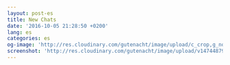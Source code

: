 ```yaml
---
layout: post-es
title: New Chats
date: '2016-10-05 21:28:50 +0200'
lang: es
categories: es
og-image: 'http://res.cloudinary.com/gutenacht/image/upload/c_crop,g_north,h_335,q_100,w_640,x_0,y_0/v1474487956/es/screenshots/08.jpg'
screenshot: 'http://res.cloudinary.com/gutenacht/image/upload/v1474487956/es/screenshots/08.jpg'
---
```

